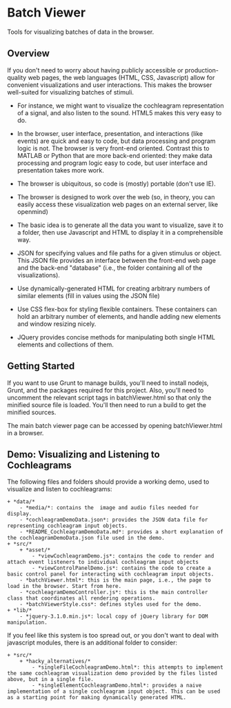 # Batch Viewer
Tools for visualizing batches of data in the browser.

## Overview
If you don't need to worry about having publicly accessible or production-quality web pages, the web languages (HTML, CSS, Javascript) allow for convenient visualizations and user interactions. This makes the browser well-suited for visualizing batches of stimuli. 

+ For instance, we might want to visualize the cochleagram representation of a signal, and also listen to the sound. HTML5 makes this very easy to do. 

+ In the browser, user interface, presentation, and interactions (like events) are quick and easy to code, but data processing and program logic is not. The browser is very front-end oriented. Contrast this to MATLAB or Python that are more back-end oriented: they make data processing and program logic easy to code, but user interface and presentation takes more work.

+ The browser is ubiquitous, so code is (mostly) portable (don't use IE).

+ The browser is designed to work over the web (so, in theory, you can easily access these visualization web pages on an external server, like openmind)

+ The basic idea is to generate all the data you want to visualize, save it to a folder, then use Javascript and HTML to display it in a comprehensible way.

+ JSON for specifying values and file paths for a given stimulus or object. This JSON file provides an interface between the front-end web page and the back-end "database" (i.e., the folder containing all of the visualizations).

+ Use dynamically-generated HTML for creating arbitrary numbers of similar elements (fill in values using the JSON file)

+ Use CSS flex-box for styling flexible containers. These containers can hold an arbitrary number of elements, and handle adding new elements and window resizing nicely.

+ JQuery provides concise methods for manipulating both single HTML elements 
and collections of them.

## Getting Started
If you want to use Grunt to manage builds, you'll need to install nodejs, Grunt, and the packages required for this project. Also, you'll need to uncomment the relevant script tags in batchViewer.html so that only the minified source file is loaded. You'll then need to run a build to get the minified sources.

The main batch viewer page can be accessed by opening batchViewer.html in a browser.

## Demo: Visualizing and Listening to Cochleagrams
The following files and folders should provide a working demo, used to visualize and listen to cochleagrams:

    + *data/*
        - *media/*: contains the  image and audio files needed for display.
        - *cochleagramDemoData.json*: provides the JSON data file for representing cochleagram input objects.
        - *README_CochleagramDemoData.md*: provides a short explanation of the cochleagramDemoData.json file used in the demo.
    + *src/*
        + *asset/*
            - *viewCochleagramDemo.js*: contains the code to render and attach event listeners to individual cochleagram input objects
            - *viewControlPanelDemo.js*: contains the code to create a basic control panel for interacting with cochleagram input objects.
        - *batchViewer.html*: this is the main page, i.e., the page to load in the browser. Start from here.
        - *cochleagramDemoController.js*: this is the main controller class that coordinates all rendering operations.
        - *batchViewerStyle.css*: defines styles used for the demo. 
    + *lib/*
        - *jquery-3.1.0.min.js*: local copy of jQuery library for DOM manipulation.

If you feel like this system is too spread out, or you don't want to deal with javascript modules, there is an additional folder to consider:

    + *src/*
        + *hacky_alternatives/*
            - *singleFileCochleagramDemo.html*: this attempts to implement the same cochleagram visualization demo provided by the files listed above, but in a single file.
            - *singleElementCochleagramDemo.html*: provides a naive implementation of a single cochleagram input object. This can be used as a starting point for making dynamically generated HTML.
